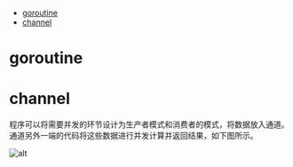 - [goroutine](#goroutine)
- [channel](#channel)

# goroutine

# channel

程序可以将需要并发的环节设计为生产者模式和消费者的模式，将数据放入通道。通道另外一端的代码将这些数据进行并发计算并返回结果，如下图所示。

![alt](http://c.biancheng.net/uploads/allimg/180808/1-1PPQ001322K.jpg)
